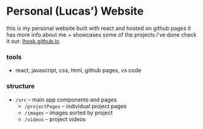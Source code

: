 # Personal (Lucas') Website

this is my personal website built with react and hosted on github pages
it has more info about me + showcases some of the projects i've done
check it out: [lhosk.github.io](https://lhosk.github.io)

### tools
- react, javascript, css, html, github pages, vs code

### structure
- `/src` – main app components and pages
  - `/projectPages` – individual project pages
  - `/images` – images sorted by project
  - `/videos` – project videos
